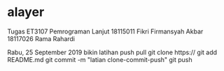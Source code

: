 # alayer
Tugas ET3107 Pemrograman Lanjut
18115011 Fikri Firmansyah Akbar
18117026 Rama Rahardi

Rabu, 25 September 2019 bikin latihan push pull
git clone https://
git add README.md
git commit -m "latian clone-commit-push"
git push
